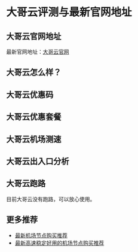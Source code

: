 # 大哥云评测与最新官网地址

## 大哥云官网地址
最新官网地址：[大哥云官网](https://jd123.affxc.com/dageyun/)

## 大哥云怎么样？

## 大哥云优惠码


## 大哥云优惠套餐


## 大哥云机场测速


## 大哥云出入口分析


## 大哥云跑路
目前大哥云没有跑路，可以放心使用。

## 更多推荐
 - [最新机场节点购买推荐](https://github.com/jiedian123com)
 - [最新高速稳定好用的机场节点购买推荐](https://www.jiedian123.com/?utm_source=github&utm_medium=jiedian123com-details)
